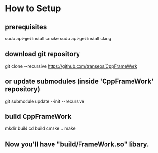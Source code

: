 # How to Setup #

## prerequisites
sudo apt-get install cmake
sudo apt-get install clang

## download git repository
git clone --recursive https://github.com/transeos/CppFrameWork
## or update submodules (inside 'CppFrameWork' repository)
git submodule update --init --recursive

## build CppFrameWork
mkdir build
cd build
cmake ..
make

## Now you'll have "build/FrameWork.so" libary.
